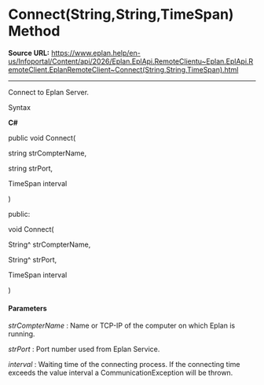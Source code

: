 # Connect(String,String,TimeSpan) Method

**Source URL:** https://www.eplan.help/en-us/Infoportal/Content/api/2026/Eplan.EplApi.RemoteClientu~Eplan.EplApi.RemoteClient.EplanRemoteClient~Connect(String,String,TimeSpan).html

---

Connect to Eplan Server.

Syntax

**C#**



public void Connect( 

   string strCompterName,

   string strPort,

   TimeSpan interval

)

public:

void Connect( 

   String^ strCompterName,

   String^ strPort,

   TimeSpan interval

)


#### Parameters

*strCompterName*
:   Name or TCP-IP of the computer on which Eplan is running.

*strPort*
:   Port number used from Eplan Service.

*interval*
:   Waiting time of the connecting process. If the connecting time exceeds the value interval a CommunicationException will be thrown.
